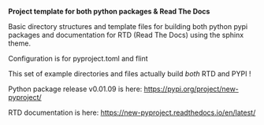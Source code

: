 **Project template for both python packages & Read The Docs**

Basic directory structures and template files for building both python pypi\
packages and documentation for RTD (Read The Docs) using the sphinx theme.

Configuration is for pyproject.toml and flint

This set of example directories and files actually build *both* RTD and PYPI !

Python package release v0.01.09 is here: https://pypi.org/project/new-pyproject/

RTD documentation is here: https://new-pyproject.readthedocs.io/en/latest/




